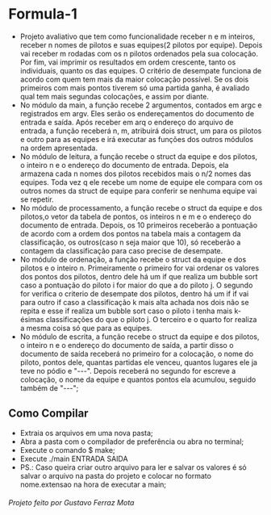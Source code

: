 # Formula-1
- Projeto avaliativo que tem como funcionalidade receber n e m inteiros, receber n nomes de pilotos e suas equipes(2 pilotos por equipe). Depois vai receber m rodadas com os n pilotos ordenados pela sua colocação. Por fim, vai imprimir os resultados em ordem crescente, tanto os individuais, quanto os das equipes. O critério de desempate funciona de acordo com quem tem mais da maior colocação possível. Se os dois primeiros com mais pontos tiverem só uma partida ganha, é avaliado qual tem mais segundas colocações, e assim por diante.
- No módulo da main, a função recebe 2 argumentos, contados em argc e registrados em argv. Eles serão os endereçamentos do documento de entrada e saída. Após receber em arq o endereço do arquivo de entrada, a função receberá n, m, atribuirá dois struct, um para os pilotos e outro para as equipes e irá executar as funções dos outros módulos na ordem apresentada.
- No módulo de leitura, a função recebe o struct da equipe e dos pilotos, o inteiro n e o endereço do documento de entrada. Depois, ela armazena cada n nomes dos pilotos recebidos mais o n/2 nomes das equipes. Toda vez q ele recebe um nome de equipe ele compara com os outros nomes da struct de equipe para conferir se nenhuma equipe vai se repetir.
- No módulo de processamento, a função recebe o struct da equipe e dos pilotos,o vetor da tabela de pontos, os inteiros n e m e o endereço do documento de entrada. Depois, os 10 primeiros receberão a pontuação de acordo com a ordem dos pontos na tabela mais a contagem da classificação, os outros(caso n seja maior que 10), só receberão a contagem da classificação para caso precise de desempate.
- No módulo de ordenação, a função recebe o struct da equipe e dos pilotos e o inteiro n. Primeiramente o primeiro for vai ordenar os valores dos pontos dos pilotos, dentro dele há um if que realiza um bubble sort caso a pontuação do piloto i for maior do que a do piloto j. O segundo for verifica o criterio de desempate dos pilotos, dentro há um if if vai para outro if caso a classificação k mais alta achada nos dois não se repita e esse if realiza um bubble sort caso o piloto i tenha mais k-ésimas classificações do que o piloto j. O terceiro e o quarto for realiza a mesma coisa só que para as equipes.
- No módulo de escrita, a função recebe o struct da equipe e dos pilotos, o inteiro n e o endereço do documento de saída, a partir disso o documento de saída receberá no primeiro for a colocação, o nome do piloto, pontos dele, quantas partidas ele venceu, quantos lugares ele ja teve no pódio e "---". Depois receberá no segundo for escreve a colocação, o nome da equipe e quantos pontos ela acumulou, seguido também de "---";
## Como Compilar
- Extraia os arquivos em uma nova pasta;
- Abra a pasta com o compilador de preferência ou abra no terminal;
- Execute o comando $ make;
- Execute ./main ENTRADA SAIDA
- PS.: Caso queira criar outro arquivo para ler e salvar os valores é só salvar o arquivo na pasta do projeto e colocar no formato nome.extensao na hora de executar a main;
###### Projeto feito por Gustavo Ferraz Mota
